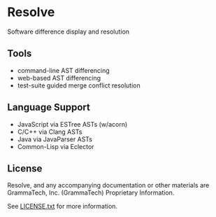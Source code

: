 Resolve
=======

Software difference display and resolution

## Tools
- command-line AST differencing
- web-based AST differencing
- test-suite guided merge conflict resolution

## Language Support
- JavaScript via ESTree ASTs (w/acorn)
- C/C++ via Clang ASTs
- Java via JavaParser ASTs
- Common-Lisp via Eclector

## License
Resolve, and any accompanying documentation or other materials are
GrammaTech, Inc. (GrammaTech) Proprietary Information.

See [LICENSE.txt](LICENSE.txt) for more information.
